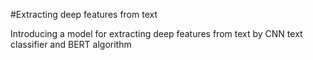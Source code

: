 #Extracting deep features from text


Introducing a model for extracting deep features from text by CNN text classifier and BERT algorithm
